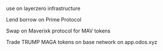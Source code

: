 use on layerzero infrastructure

Lend borrow on Prime Protocol

Swap on Maverixk protocol for MAV tokens

Trade TRUMP MAGA tokens on base network on app.odos.xyz

